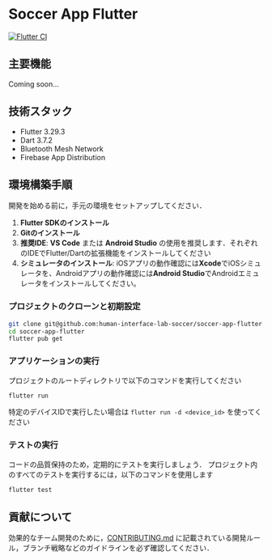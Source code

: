 # Soccer App Flutter

[![Flutter CI](https://github.com/human-interface-lab-soccer/soccer-app-flutter/actions/workflows/code_quality.yml/badge.svg)](https://github.com/human-interface-lab-soccer/soccer-app-flutter/actions/workflows/code_quality.yml)

## 主要機能
Coming soon...

## 技術スタック
- Flutter 3.29.3
- Dart 3.7.2
- Bluetooth Mesh Network
- Firebase App Distribution

## 環境構築手順
開発を始める前に，手元の環境をセットアップしてください．

1. **Flutter SDKのインストール**
2. **Gitのインストール**
3. **推奨IDE**: **VS Code** または **Android Studio** の使用を推奨します．それぞれのIDEでFlutter/Dartの拡張機能をインストールしてください
4. **シミュレータのインストール**: iOSアプリの動作確認には**Xcode**でiOSシミュレータを、Androidアプリの動作確認には**Android Studio**でAndroidエミュレータをインストールしてください。

### プロジェクトのクローンと初期設定
```bash
git clone git@github.com:human-interface-lab-soccer/soccer-app-flutter.git
cd soccer-app-flutter
flutter pub get
```

### アプリケーションの実行
プロジェクトのルートディレクトリで以下のコマンドを実行してください
```bash
flutter run
```
特定のデバイスIDで実行したい場合は `flutter run -d <device_id>` を使ってください

### テストの実行
コードの品質保持のため，定期的にテストを実行しましょう．
プロジェクト内のすべてのテストを実行するには，以下のコマンドを使用します
```bash
flutter test
```

## 貢献について
効果的なチーム開発のために，[CONTRIBUTING.md](https://github.com/human-interface-lab-soccer/soccer-app-flutter/blob/main/CONTRIBUTING.md) に記載されている開発ルール，ブランチ戦略などのガイドラインを必ず確認してください．
